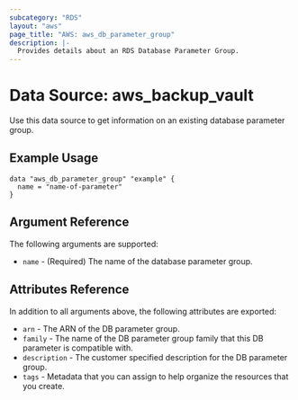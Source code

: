 ```yaml
---
subcategory: "RDS"
layout: "aws"
page_title: "AWS: aws_db_parameter_group"
description: |-
  Provides details about an RDS Database Parameter Group.
---
```


# Data Source: aws_backup_vault

Use this data source to get information on an existing database parameter group.

## Example Usage

```hcl
data "aws_db_parameter_group" "example" {
  name = "name-of-parameter"
}
```

## Argument Reference

The following arguments are supported:

* `name` - (Required) The name of the database parameter group.

## Attributes Reference

In addition to all arguments above, the following attributes are exported:

* `arn` - The ARN of the DB parameter group.
* `family` - The name of the DB parameter group family that this DB parameter is compatible with.
* `description` - The customer specified description for the DB parameter group.
* `tags` - Metadata that you can assign to help organize the resources that you create.